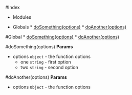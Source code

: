 #Index

* Modules

* Globals
      * [doSomething(options)](#doSomething)
      * [doAnother(options)](#doAnother)

#Global
      * [doSomething(options)](#doSomething)
      * [doAnother(options)](#doAnother)

<a name="doSomething"></a>
#doSomething(options)
**Params**

- options `object` - the function options
  - one `string` - first option
  - two `string` - second option

<a name="doAnother"></a>
#doAnother(options)
**Params**

- options `Object` - the function options

